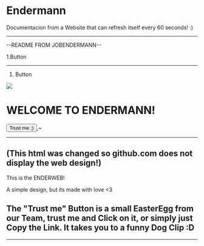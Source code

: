 # Endermann
Documentacion from a Website that can refresh itself every 60 seconds! :)

______________________________
--README FROM JOBENDERMANN--

1.Button
______________________________

1. Button

<DOCTYPE html>
<html>
  <head>
    <meta charset="utf-8">
    <title>Welcome to ENDERMANN!</title>
  </head>
  <body>
    <img src="https://www.bechtle.com/assets/bens/img/brands/logo-bechtle.png">
  <h1>WELCOME TO ENDERMANN!</h1>
  <a href="https://www.youtube.com/watch?v=a3Z7zEc7AXQ"> <button>Trust me ;)</button> <a>
  </body>
</html>
~

------------------------------
(This html was changed so github.com does not display the web design!)
------------------------------
This is the ENDERWEB!

A simple design, but its made with love <3

The "Trust me" Button is a small EasterEgg 
from our Team, trust me and Click on it, or 
simply just Copy the Link. 
It takes you to a funny Dog Clip :D
-------------------------------

_______________________________

